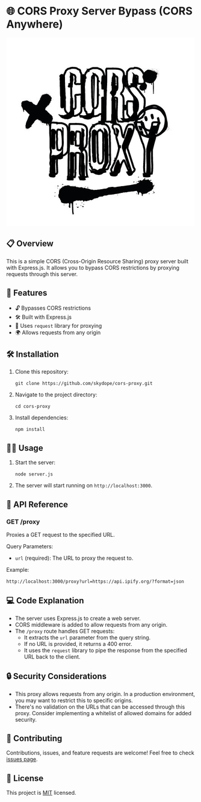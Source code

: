 # 🌐 CORS Proxy Server Bypass (CORS Anywhere) 
![Logo](/logo.jpg "Logo CORS Proxy")

## 📋 Overview

This is a simple CORS (Cross-Origin Resource Sharing) proxy server built with Express.js. It allows you to bypass CORS restrictions by proxying requests through this server. 

## 🚀 Features

- 🔓 Bypasses CORS restrictions
- 🛠 Built with Express.js
- 🔄 Uses `request` library for proxying
- 🌍 Allows requests from any origin

## 🛠 Installation

1. Clone this repository:
   ```
   git clone https://github.com/skydope/cors-proxy.git
   ```

2. Navigate to the project directory:
   ```
   cd cors-proxy
   ```

3. Install dependencies:
   ```
   npm install
   ```

## 🏃‍♂️ Usage

1. Start the server:
   ```
   node server.js
   ```

2. The server will start running on `http://localhost:3000`.

## 📖 API Reference

### GET /proxy

Proxies a GET request to the specified URL.

Query Parameters:
- `url` (required): The URL to proxy the request to.

Example:
```
http://localhost:3000/proxy?url=https://api.ipify.org/?format=json
```

## 💻 Code Explanation

- The server uses Express.js to create a web server.
- CORS middleware is added to allow requests from any origin.
- The `/proxy` route handles GET requests:
  - It extracts the `url` parameter from the query string.
  - If no URL is provided, it returns a 400 error.
  - It uses the `request` library to pipe the response from the specified URL back to the client.

## 🔒 Security Considerations

- This proxy allows requests from any origin. In a production environment, you may want to restrict this to specific origins.
- There's no validation on the URLs that can be accessed through this proxy. Consider implementing a whitelist of allowed domains for added security.

## 🤝 Contributing

Contributions, issues, and feature requests are welcome! Feel free to check [issues page](https://github.com/skydope/cors-proxy/issues).

## 📄 License

This project is [MIT](https://choosealicense.com/licenses/mit/) licensed.